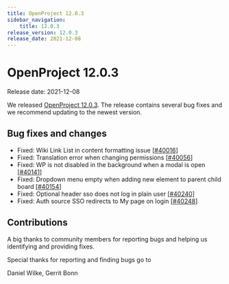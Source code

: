 ```yaml
---
title: OpenProject 12.0.3
sidebar_navigation:
    title: 12.0.3
release_version: 12.0.3
release_date: 2021-12-08
---
```


# OpenProject 12.0.3

Release date: 2021-12-08

We released [OpenProject 12.0.3](https://community.openproject.org/versions/1498).
The release contains several bug fixes and we recommend updating to the newest version.

## Bug fixes and changes

- Fixed: Wiki Link List in content formatting issue \[[#40016](https://community.openproject.org/wp/40016)\]
- Fixed: Translation error when changing permissions \[[#40056](https://community.openproject.org/wp/40056)\]
- Fixed: WP is not disabled in the background when a modal is open \[[#40141](https://community.openproject.org/wp/40141)\]
- Fixed: Dropdown menu empty when adding new element to parent child board \[[#40154](https://community.openproject.org/wp/40154)\]
- Fixed: Optional header sso does not log in plain user \[[#40240](https://community.openproject.org/wp/40240)\]
- Fixed: Auth source SSO redirects to My page on login \[[#40248](https://community.openproject.org/wp/40248)\]

## Contributions

A big thanks to community members for reporting bugs and helping us identifying and providing fixes.

Special thanks for reporting and finding bugs go to

Daniel Wilke, Gerrit Bonn
